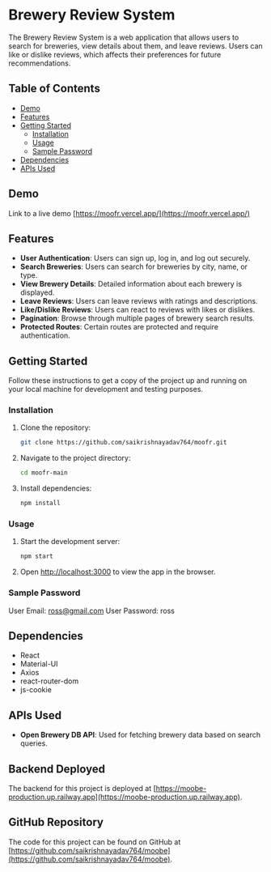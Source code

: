 # Brewery Review System

The Brewery Review System is a web application that allows users to search for breweries, view details about them, and leave reviews. Users can like or dislike reviews, which affects their preferences for future recommendations.

## Table of Contents

- [Demo](#demo)
- [Features](#features)
- [Getting Started](#getting-started)
  - [Installation](#installation)
  - [Usage](#usage)
  - [Sample Password](#Sample-Password)
- [Dependencies](#dependencies)
- [APIs Used](#apis-used)

## Demo

Link to a live demo
[https://moofr.vercel.app/](https://moofr.vercel.app/)

## Features

- **User Authentication**: Users can sign up, log in, and log out securely.
- **Search Breweries**: Users can search for breweries by city, name, or type.
- **View Brewery Details**: Detailed information about each brewery is displayed.
- **Leave Reviews**: Users can leave reviews with ratings and descriptions.
- **Like/Dislike Reviews**: Users can react to reviews with likes or dislikes.
- **Pagination**: Browse through multiple pages of brewery search results.
- **Protected Routes**: Certain routes are protected and require authentication.

## Getting Started

Follow these instructions to get a copy of the project up and running on your local machine for development and testing purposes.

### Installation

1. Clone the repository:

   ```bash
   git clone https://github.com/saikrishnayadav764/moofr.git
   ```

2. Navigate to the project directory:

   ```bash
   cd moofr-main
   ```

3. Install dependencies:

   ```bash
   npm install
   ```

### Usage

1. Start the development server:

   ```bash
   npm start
   ```

2. Open [http://localhost:3000](http://localhost:3000) to view the app in the browser.

### Sample Password

User Email: ross@gmail.com
User Password: ross

## Dependencies

- React
- Material-UI
- Axios
- react-router-dom
- js-cookie

## APIs Used

- **Open Brewery DB API**: Used for fetching brewery data based on search queries.

## Backend Deployed

The backend for this project is deployed at [https://moobe-production.up.railway.app](https://moobe-production.up.railway.app).

## GitHub Repository

The code for this project can be found on GitHub at [https://github.com/saikrishnayadav764/moobe](https://github.com/saikrishnayadav764/moobe).
